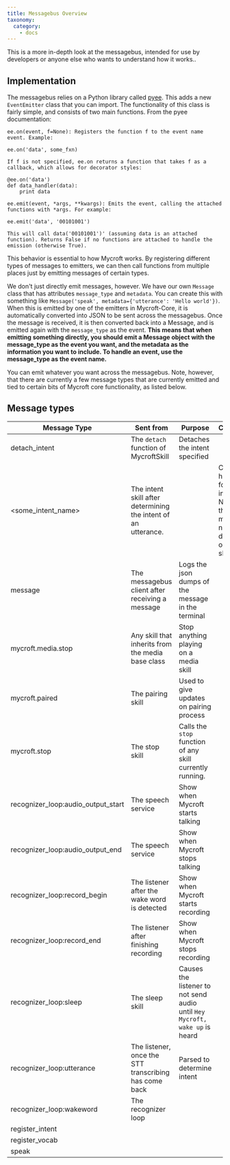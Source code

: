 ```yaml
---
title: Messagebus Overview
taxonomy:
  category:
    - docs
---
```


This is a more in-depth look at the messagebus, intended for use by developers or anyone else who wants to understand how it works..

## Implementation
The messagebus relies on a Python library called [pyee](https://github.com/jfhbrook/pyee). This adds a new `EventEmitter` class that you can import. The functionality of this class is fairly simple, and consists of two main functions. From the pyee documentation:
```
ee.on(event, f=None): Registers the function f to the event name event. Example:

ee.on('data', some_fxn)

If f is not specified, ee.on returns a function that takes f as a callback, which allows for decorator styles:

@ee.on('data')
def data_handler(data):
    print data
    
ee.emit(event, *args, **kwargs): Emits the event, calling the attached functions with *args. For example:

ee.emit('data', '00101001')

This will call data('00101001')' (assuming data is an attached function). Returns False if no functions are attached to handle the emission (otherwise True).
```

This behavior is essential to how Mycroft works. By registering different types of messages to emitters, we can then call functions from multiple places just by emitting messages of certain types. 

We don't just directly emit messages, however. We have our own `Message` class that has attributes `message_type` and `metadata`. You can create this with something like `Message('speak', metadata={'utterance': 'Hello world'})`. When this is emitted by one of the emitters in Mycroft-Core, it is automatically converted into JSON to be sent across the messagebus. Once the message is received, it is then converted back into a Message, and is emitted again with the `message_type` as the event. __This means that when emitting something directly, you should emit a Message object with the message_type as the event you want, and the metadata as the information you want to include. To handle an event, use the message_type as the event name.__

You can emit whatever you want across the messagebus. Note, however, that there are currently a few message types that are currently emitted and tied to certain bits of Mycroft core functionality, as listed below.

## Message types

| Message Type        | Sent from           | Purpose | Contents |  Example Metadata |
| ------------- | ------------- | -----            | ------------ | ---------- |
| detach_intent      | The `detach` function of MycroftSkill  | Detaches the intent specified  | |`{'intent_name': 'HelloWorldIntent'}` |
| <some_intent_name>      | The intent skill after determining the intent of an utterance. | |Calls the handler for that intent. Note that the metadata needed depends on the skill.  | |`{"HelloWorldKeyword": "hello world", "intent_type": "HelloWorldIntent", "utterance": "hello world", "confidence": 1.0, "target": null}` |
| message      |  The messagebus client after receiving a message | Logs the json dumps of the message in the terminal  | | A Message object  |
| mycroft.media.stop      | Any skill that inherits from the media base class | Stop anything playing on a media skill |  | `{'origin': 'MediaSkill'}` |
  | mycroft.paired      | The pairing skill  | Used to give updates on pairing process | |`{'paired': True}` |
| mycroft.stop      | The stop skill | Calls the `stop` function of any skill currently running. |  |N/A |
| recognizer_loop:audio_output_start      | The speech service | Show when Mycroft starts talking |  | N/A |
| recognizer_loop:audio_output_end      | The speech service | Show when Mycroft stops talking |  | N/A |
| recognizer_loop:record_begin      | The listener after the wake word is detected | Show when Mycroft starts recording |  | N/A |
| recognizer_loop:record_end      | The listener after finishing recording | Show when Mycroft stops recording |  | N/A |
| recognizer_loop:sleep      | The sleep skill  | Causes the listener to not send audio until `Hey Mycroft, wake up` is heard |  | N/A |
| recognizer_loop:utterance      | The listener, once the STT transcribing has come back | Parsed to determine intent |  | `{'utterances': 'Hello world','session': 'some_unique_id'}` |
| recognizer_loop:wakeword      | The recognizer loop  | |   | |
| register_intent      |  |  | | | 
| register_vocab      |  |  | | | 
| speak      |  |  | | | 
